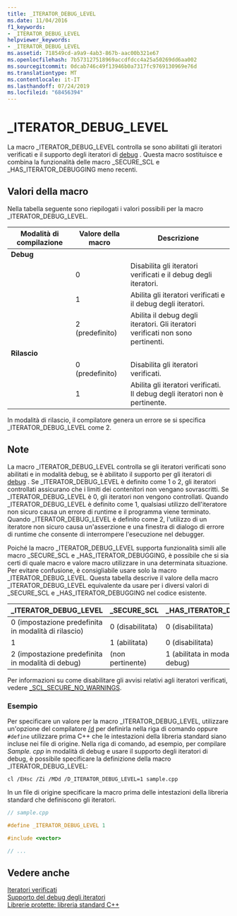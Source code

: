 ```yaml
---
title: _ITERATOR_DEBUG_LEVEL
ms.date: 11/04/2016
f1_keywords:
- _ITERATOR_DEBUG_LEVEL
helpviewer_keywords:
- _ITERATOR_DEBUG_LEVEL
ms.assetid: 718549cd-a9a9-4ab3-867b-aac00b321e67
ms.openlocfilehash: 7b573127518969accdfdcc4a25a50269dd6aa002
ms.sourcegitcommit: 0dcab746c49f13946b0a7317fc9769130969e76d
ms.translationtype: MT
ms.contentlocale: it-IT
ms.lasthandoff: 07/24/2019
ms.locfileid: "68456394"
---
```

# <a name="iteratordebuglevel"></a>_ITERATOR_DEBUG_LEVEL

La macro _ITERATOR_DEBUG_LEVEL controlla se [](../standard-library/checked-iterators.md) sono abilitati gli iteratori verificati e il supporto degli iteratori di [debug](../standard-library/debug-iterator-support.md) . Questa macro sostituisce e combina la funzionalità delle macro _SECURE_SCL e _HAS_ITERATOR_DEBUGGING meno recenti.

## <a name="macro-values"></a>Valori della macro

Nella tabella seguente sono riepilogati i valori possibili per la macro _ITERATOR_DEBUG_LEVEL.

|Modalità di compilazione|Valore della macro|Descrizione|
|----------------------|----------------|-----------------|
|**Debug**|||
||0|Disabilita gli iteratori verificati e il debug degli iteratori.|
||1|Abilita gli iteratori verificati e il debug degli iteratori.|
||2 (predefinito)|Abilita il debug degli iteratori. Gli iteratori verificati non sono pertinenti.|
|**Rilascio**|||
||0 (predefinito)|Disabilita gli iteratori verificati.|
||1|Abilita gli iteratori verificati. Il debug degli iteratori non è pertinente.|

In modalità di rilascio, il compilatore genera un errore se si specifica _ITERATOR_DEBUG_LEVEL come 2.

## <a name="remarks"></a>Note

La macro _ITERATOR_DEBUG_LEVEL controlla se [](../standard-library/checked-iterators.md) gli iteratori verificati sono abilitati e in modalità debug, se è abilitato il supporto per gli iteratori di [debug](../standard-library/debug-iterator-support.md) . Se _ITERATOR_DEBUG_LEVEL è definito come 1 o 2, gli iteratori controllati assicurano che i limiti dei contenitori non vengano sovrascritti. Se _ITERATOR_DEBUG_LEVEL è 0, gli iteratori non vengono controllati. Quando _ITERATOR_DEBUG_LEVEL è definito come 1, qualsiasi utilizzo dell'iteratore non sicuro causa un errore di runtime e il programma viene terminato. Quando _ITERATOR_DEBUG_LEVEL è definito come 2, l'utilizzo di un iteratore non sicuro causa un'asserzione e una finestra di dialogo di errore di runtime che consente di interrompere l'esecuzione nel debugger.

Poiché la macro _ITERATOR_DEBUG_LEVEL supporta funzionalità simili alle macro _SECURE_SCL e _HAS_ITERATOR_DEBUGGING, è possibile che si sia certi di quale macro e valore macro utilizzare in una determinata situazione. Per evitare confusione, è consigliabile usare solo la macro _ITERATOR_DEBUG_LEVEL. Questa tabella descrive il valore della macro _ITERATOR_DEBUG_LEVEL equivalente da usare per i diversi valori di _SECURE_SCL e _HAS_ITERATOR_DEBUGGING nel codice esistente.

|**_ITERATOR_DEBUG_LEVEL** |**_SECURE_SCL** |**_HAS_ITERATOR_DEBUGGING**|
|---|---|---|
|0 (impostazione predefinita in modalità di rilascio)|0 (disabilitata)|0 (disabilitata)|
|1|1 (abilitata)|0 (disabilitata)|
|2 (impostazione predefinita in modalità di debug)|(non pertinente)|1 (abilitata in modalità di debug)|

Per informazioni su come disabilitare gli avvisi relativi agli iteratori verificati, vedere [_SCL_SECURE_NO_WARNINGS](../standard-library/scl-secure-no-warnings.md).

### <a name="example"></a>Esempio

Per specificare un valore per la macro _ITERATOR_DEBUG_LEVEL, utilizzare un'opzione del compilatore [/d](../build/reference/d-preprocessor-definitions.md) per definirla nella riga di comando oppure `#define` utilizzare prima C++ che le intestazioni della libreria standard siano incluse nei file di origine. Nella riga di comando, ad esempio, per compilare *Sample. cpp* in modalità di debug e usare il supporto degli iteratori di debug, è possibile specificare la definizione della macro _ITERATOR_DEBUG_LEVEL:

`cl /EHsc /Zi /MDd /D_ITERATOR_DEBUG_LEVEL=1 sample.cpp`

In un file di origine specificare la macro prima delle intestazioni della libreria standard che definiscono gli iteratori.

```cpp
// sample.cpp

#define _ITERATOR_DEBUG_LEVEL 1

#include <vector>

// ...
```

## <a name="see-also"></a>Vedere anche

[Iteratori verificati](../standard-library/checked-iterators.md)\
[Supporto del debug degli iteratori](../standard-library/debug-iterator-support.md)\
[Librerie protette: libreria standard C++](../standard-library/safe-libraries-cpp-standard-library.md)
